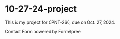 # 10-27-24-project

This is my project for CPNT-260, due on Oct. 27, 2024.

Contact Form powered by FormSpree
